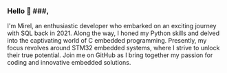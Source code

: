 ### Hello 👋 ###,
I'm Mirel, an enthusiastic developer who embarked on an exciting journey with SQL back in 2021. Along the way, I honed my Python skills and delved into the captivating world of C embedded programming. Presently, my focus revolves around STM32 embedded systems, where I strive to unlock their true potential. Join me on GitHub as I bring together my passion for coding and innovative embedded solutions.
